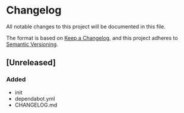 # Changelog
All notable changes to this project will be documented in this file.

The format is based on [Keep a Changelog](https://keepachangelog.com/en/1.0.0/),
and this project adheres to [Semantic Versioning](https://semver.org/spec/v2.0.0.html).

## [Unreleased]
### Added
- init
- dependabot.yml
- CHANGELOG.md

<!-- ## [0.1.0] - 2022-12-24
### Added
- 初始化仓库 -->

